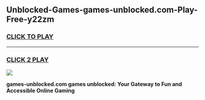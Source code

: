 
## Unblocked-Games-games-unblocked.com-Play-Free-y22zm
<h3>
<a href="https://premium76.site?title=games-unblocked.com&ref=21A">CLICK TO PLAY</a></h3>
<hr>

<h3>
<a href="https://premium76.site?title=games-unblocked.com&ref=21A">CLICK 2 PLAY</a>
  
</h3>

<a href="https://premium76.site?title=games-unblocked.com&ref=21A"><img src="https://clearcache.store/games.png"></a>


**games-unblocked.com games unblocked: Your Gateway to Fun and Accessible Online Gaming**
